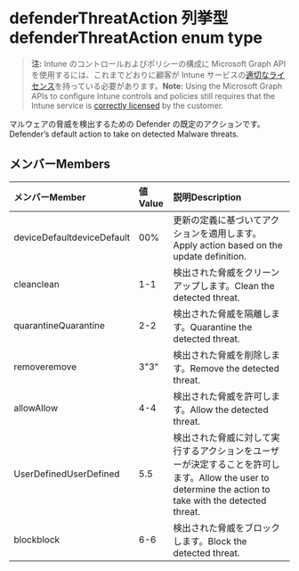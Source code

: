 # <a name="defenderthreataction-enum-type"></a><span data-ttu-id="551c5-101">defenderThreatAction 列挙型</span><span class="sxs-lookup"><span data-stu-id="551c5-101">defenderThreatAction enum type</span></span>

> <span data-ttu-id="551c5-102">**注:** Intune のコントロールおよびポリシーの構成に Microsoft Graph API を使用するには、これまでどおりに顧客が Intune サービスの[適切なライセンス](https://go.microsoft.com/fwlink/?linkid=839381)を持っている必要があります。</span><span class="sxs-lookup"><span data-stu-id="551c5-102">**Note:** Using the Microsoft Graph APIs to configure Intune controls and policies still requires that the Intune service is [correctly licensed](https://go.microsoft.com/fwlink/?linkid=839381) by the customer.</span></span>

<span data-ttu-id="551c5-103">マルウェアの脅威を検出するための Defender の既定のアクションです。</span><span class="sxs-lookup"><span data-stu-id="551c5-103">Defender’s default action to take on detected Malware threats.</span></span>
## <a name="members"></a><span data-ttu-id="551c5-104">メンバー</span><span class="sxs-lookup"><span data-stu-id="551c5-104">Members</span></span>
|<span data-ttu-id="551c5-105">メンバー</span><span class="sxs-lookup"><span data-stu-id="551c5-105">Member</span></span>|<span data-ttu-id="551c5-106">値</span><span class="sxs-lookup"><span data-stu-id="551c5-106">Value</span></span>|<span data-ttu-id="551c5-107">説明</span><span class="sxs-lookup"><span data-stu-id="551c5-107">Description</span></span>|
|:---|:---|:---|
|<span data-ttu-id="551c5-108">deviceDefault</span><span class="sxs-lookup"><span data-stu-id="551c5-108">deviceDefault</span></span>|<span data-ttu-id="551c5-109">0</span><span class="sxs-lookup"><span data-stu-id="551c5-109">0%</span></span>|<span data-ttu-id="551c5-110">更新の定義に基づいてアクションを適用します。</span><span class="sxs-lookup"><span data-stu-id="551c5-110">Apply action based on the update definition.</span></span>|
|<span data-ttu-id="551c5-111">clean</span><span class="sxs-lookup"><span data-stu-id="551c5-111">clean</span></span>|<span data-ttu-id="551c5-112">1</span><span class="sxs-lookup"><span data-stu-id="551c5-112">-1</span></span>|<span data-ttu-id="551c5-113">検出された脅威をクリーンアップします。</span><span class="sxs-lookup"><span data-stu-id="551c5-113">Clean the detected threat.</span></span>|
|<span data-ttu-id="551c5-114">quarantine</span><span class="sxs-lookup"><span data-stu-id="551c5-114">Quarantine</span></span>|<span data-ttu-id="551c5-115">2</span><span class="sxs-lookup"><span data-stu-id="551c5-115">-2</span></span>|<span data-ttu-id="551c5-116">検出された脅威を隔離します。</span><span class="sxs-lookup"><span data-stu-id="551c5-116">Quarantine the detected threat.</span></span>|
|<span data-ttu-id="551c5-117">remove</span><span class="sxs-lookup"><span data-stu-id="551c5-117">remove</span></span>|<span data-ttu-id="551c5-118">3</span><span class="sxs-lookup"><span data-stu-id="551c5-118">"3"</span></span>|<span data-ttu-id="551c5-119">検出された脅威を削除します。</span><span class="sxs-lookup"><span data-stu-id="551c5-119">Remove the detected threat.</span></span>|
|<span data-ttu-id="551c5-120">allow</span><span class="sxs-lookup"><span data-stu-id="551c5-120">Allow</span></span>|<span data-ttu-id="551c5-121">4</span><span class="sxs-lookup"><span data-stu-id="551c5-121">-4</span></span>|<span data-ttu-id="551c5-122">検出された脅威を許可します。</span><span class="sxs-lookup"><span data-stu-id="551c5-122">Allow the detected threat.</span></span>|
|<span data-ttu-id="551c5-123">UserDefined</span><span class="sxs-lookup"><span data-stu-id="551c5-123">UserDefined</span></span>|<span data-ttu-id="551c5-124">5</span><span class="sxs-lookup"><span data-stu-id="551c5-124">.5</span></span>|<span data-ttu-id="551c5-125">検出された脅威に対して実行するアクションをユーザーが決定することを許可します。</span><span class="sxs-lookup"><span data-stu-id="551c5-125">Allow the user to determine the action to take with the detected threat.</span></span>|
|<span data-ttu-id="551c5-126">block</span><span class="sxs-lookup"><span data-stu-id="551c5-126">block</span></span>|<span data-ttu-id="551c5-127">6</span><span class="sxs-lookup"><span data-stu-id="551c5-127">-6</span></span>|<span data-ttu-id="551c5-128">検出された脅威をブロックします。</span><span class="sxs-lookup"><span data-stu-id="551c5-128">Block the detected threat.</span></span>|



